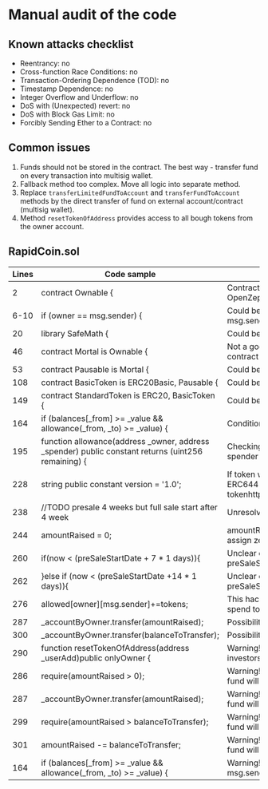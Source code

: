 # Manual audit of the code

## Known attacks checklist
- Reentrancy: no
- Cross-function Race Conditions: no
- Transaction-Ordering Dependence (TOD): no
- Timestamp Dependence: no
- Integer Overflow and Underflow: no
- DoS with (Unexpected) revert: no
- DoS with Block Gas Limit: no
- Forcibly Sending Ether to a Contract: no  

## Common issues
1. Funds should not be stored in the contract. The best way - transfer fund on every transaction into multisig wallet.
2. Fallback method too complex. Move all logic into separate method.
3. Replace `transferLimitedFundToAccount` and `transferFundToAccount` methods by the direct transfer of fund on external account/contract (multisig wallet).  
4. Method `resetTokenOfAddress` provides access to all bough tokens from the owner account.  

## RapidCoin.sol
| Lines | Code sample                                                                                        | Issue                                                                                                       | Priority |
|-------|----------------------------------------------------------------------------------------------------|-------------------------------------------------------------------------------------------------------------|----------|
| 2     | contract Ownable {                                                                                 | Contract implementation could be replaced by the OpenZeppelin Ownable contract                              | Low      |
| 6-10  | if (owner == msg.sender) {                                                                         | Could be replaced by the require(owner == msg.sender); _;                                                   | Low      |
| 20    | library SafeMath {                                                                                 | Could be replaced by OpenZeppelin SafeMath                                                                  | Low      |
| 46    | contract Mortal is Ownable {                                                                       | Not a good practice to allow the destroy the token contract                                                 | Medium   |
| 53    | contract Pausable is Mortal {                                                                      | Could be replaced by OpenZeppelin contract                                                                  | Low      |
| 108   | contract BasicToken is ERC20Basic, Pausable {                                                      | Could be replaced by OpenZeppelin contract                                                                  | Low      |
| 149   | contract StandardToken is ERC20, BasicToken {                                                      | Could be replaced by OpenZeppelin contract                                                                  | Low      |
| 164   | if (balances[_from] >= _value && allowance(_from, _to) >= _value) {                                | Condition could be replaced by require() method                                                             | Low      |
| 195   | function allowance(address _owner, address _spender) public constant returns (uint256 remaining) { | Checking of allowance should be restricted to the spender only                                              | Medium   |
| 228   | string public constant version = '1.0';                                                            | If token will be upgraded it would be better to use ERC644 tokenhttps://github.com/ethereum/EIPs/issues/644 | Low      |
| 238   | //TODO presale 4 weeks but full sale start after 4 week                                            | Unresolved TODO                                                                                             | High     |
| 244   | amountRaised = 0;                                                                                  | amountRaised equal to zero be default. No need to assign zero again.                                        | Low      |
| 260   | if(now < (preSaleStartDate  + 7 * 1  days)){                                                       | Unclear conditions. Possible could be replaced by: preSaleStartDate  + 7 days                               | Medium   |
| 262   | }else if (now < (preSaleStartDate  +14 * 1  days)){                                                | Unclear conditions. Possible could be replaced by: preSaleStartDate  + 14 days                              | Medium   |
| 276   | allowed[owner][msg.sender]+=tokens;                                                                | This hack could be replaced by initial allowance of spend tokens from owner by the contract                 | Low      |
| 287   | _accountByOwner.transfer(amountRaised);                                                            | Possibility to transfer funds to wrong address.                                                             | High     |
| 300   | _accountByOwner.transfer(balanceToTransfer);                                                       | Possibility to transfer funds to wrong address.                                                             | High     |
| 290   | function resetTokenOfAddress(address _userAdd)public onlyOwner {                                   | Warning! Owner could reset tokens of any investors in any time.                                             | High     |
| 286   | require(amountRaised > 0);                                                                         | Warning! amountRaised will always be zero so the fund will be locked in the contract!                       | High     |
| 287   | _accountByOwner.transfer(amountRaised);                                                            | Warning! amountRaised will always be zero so the fund will be locked in the contract!                       | High     |
| 299   | require(amountRaised > balanceToTransfer);                                                         | Warning! amountRaised will always be zero so the fund will be locked in the contract!                       | High     |
| 301   | amountRaised -= balanceToTransfer;                                                                 | Warning! amountRaised will always be zero so the fund will be locked in the contract!                       | High     |
| 164   | if (balances[_from] >= _value && allowance(_from, _to) >= _value) {                                | Warning! Allocation should be checked for msg.sender, not for to address                                    | High     |